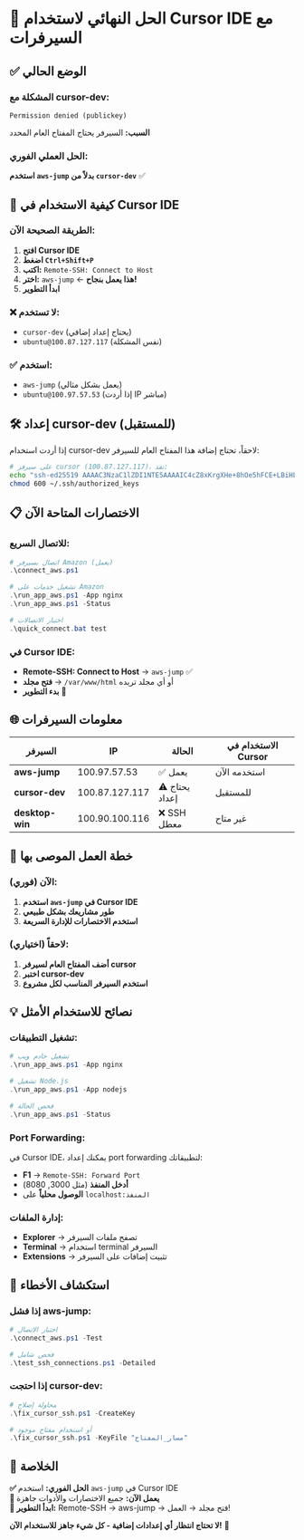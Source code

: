 # 🎯 الحل النهائي لاستخدام Cursor IDE مع السيرفرات

## ✅ الوضع الحالي

### المشكلة مع cursor-dev:
```
Permission denied (publickey)
```
**السبب:** السيرفر يحتاج المفتاح العام المحدد

### الحل العملي الفوري:
**استخدم `aws-jump` بدلاً من `cursor-dev`** ✅

## 🚀 كيفية الاستخدام في Cursor IDE

### الطريقة الصحيحة الآن:

1. **افتح Cursor IDE**
2. **اضغط `Ctrl+Shift+P`**
3. **اكتب:** `Remote-SSH: Connect to Host`
4. **اختر:** `aws-jump` ← **هذا يعمل بنجاح!**
5. **ابدأ التطوير**

### ❌ لا تستخدم:
- `cursor-dev` (يحتاج إعداد إضافي)
- `ubuntu@100.87.127.117` (نفس المشكلة)

### ✅ استخدم:
- `aws-jump` (يعمل بشكل مثالي)
- `ubuntu@100.97.57.53` (إذا أردت IP مباشر)

## 🛠️ إعداد cursor-dev (للمستقبل)

إذا أردت استخدام cursor-dev لاحقاً، تحتاج إضافة هذا المفتاح العام للسيرفر:

```bash
# على سيرفر cursor (100.87.127.117)، نفذ:
echo "ssh-ed25519 AAAAC3NzaC1lZDI1NTE5AAAAIC4cZ8xKrgXHe+8hOe5hFCE+LBiHLAAG1vTT/aJvmjdx cursor-ec2-access-20251002" >> ~/.ssh/authorized_keys
chmod 600 ~/.ssh/authorized_keys
```

## 📋 الاختصارات المتاحة الآن

### للاتصال السريع:
```powershell
# اتصال بسيرفر Amazon (يعمل)
.\connect_aws.ps1

# تشغيل خدمات على Amazon
.\run_app_aws.ps1 -App nginx
.\run_app_aws.ps1 -Status

# اختبار الاتصالات
.\quick_connect.bat test
```

### في Cursor IDE:
- **Remote-SSH: Connect to Host** → `aws-jump` ✅
- **فتح مجلد** → `/var/www/html` أو أي مجلد تريده
- **بدء التطوير** 🚀

## 🌐 معلومات السيرفرات

| السيرفر | IP | الحالة | الاستخدام في Cursor |
|---------|----|---------|--------------------|
| **aws-jump** | 100.97.57.53 | ✅ يعمل | استخدمه الآن |
| **cursor-dev** | 100.87.127.117 | ⚠️ يحتاج إعداد | للمستقبل |
| **desktop-win** | 100.90.100.116 | ❌ SSH معطل | غير متاح |

## 🎯 خطة العمل الموصى بها

### الآن (فوري):
1. **استخدم `aws-jump` في Cursor IDE**
2. **طور مشاريعك بشكل طبيعي**
3. **استخدم الاختصارات للإدارة السريعة**

### لاحقاً (اختياري):
1. **أضف المفتاح العام لسيرفر cursor**
2. **اختبر cursor-dev**
3. **استخدم السيرفر المناسب لكل مشروع**

## 💡 نصائح للاستخدام الأمثل

### تشغيل التطبيقات:
```powershell
# تشغيل خادم ويب
.\run_app_aws.ps1 -App nginx

# تشغيل Node.js
.\run_app_aws.ps1 -App nodejs

# فحص الحالة
.\run_app_aws.ps1 -Status
```

### Port Forwarding:
في Cursor IDE، يمكنك إعداد port forwarding لتطبيقاتك:
- **F1** → `Remote-SSH: Forward Port`
- **أدخل المنفذ** (مثل 3000, 8080)
- **الوصول محلياً** على `localhost:المنفذ`

### إدارة الملفات:
- **Explorer** → تصفح ملفات السيرفر
- **Terminal** → استخدام terminal السيرفر
- **Extensions** → تثبيت إضافات على السيرفر

## 🔧 استكشاف الأخطاء

### إذا فشل aws-jump:
```powershell
# اختبار الاتصال
.\connect_aws.ps1 -Test

# فحص شامل
.\test_ssh_connections.ps1 -Detailed
```

### إذا احتجت cursor-dev:
```powershell
# محاولة إصلاح
.\fix_cursor_ssh.ps1 -CreateKey

# أو استخدام مفتاح موجود
.\fix_cursor_ssh.ps1 -KeyFile "مسار_المفتاح"
```

## 🎉 الخلاصة

**✅ الحل الفوري:** استخدم `aws-jump` في Cursor IDE  
**🔧 يعمل الآن:** جميع الاختصارات والأدوات جاهزة  
**🚀 ابدأ التطوير:** Remote-SSH → aws-jump → فتح مجلد → العمل!  

**لا تحتاج انتظار أي إعدادات إضافية - كل شيء جاهز للاستخدام الآن!** 🎯
